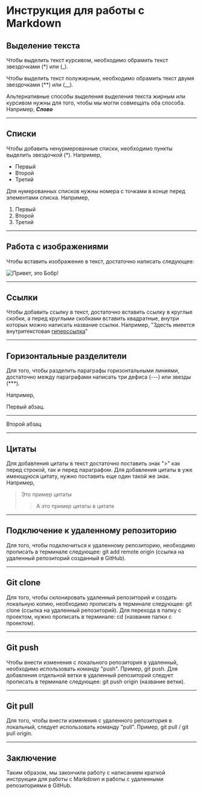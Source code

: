 # Инструкция для работы с Markdown

## Выделение текста
Чтобы выделить текст курсивом, необходимо обрамить текст звездочками (*) или (_).

Чтобы выделить текст полужирным, необходимо обрамить текст двумя звездочками (**) или (__).

Альтернативные способы выделения выделения текста жирным или курсивом нужны для того, чтобы мы могли совмещать оба способа. Например, *__Слово__*

***

## Списки
Чтобы добавить ненурмерованные списки, необходимо пункты выделить звездочкой (*). Например,
* Первый
* Второй
* Третий

Для нумерованных списков нужны номера с точками в конце перед элементами списка. Например,
1. Первый
2. Второй
3. Третий


***

## Работа с изображениями

Чтобы вставить изображение в текст, достаточно написать следующее: 

![Привет, это Бобр!](images.jpg)


***


## Ссылки
Чтобы добавить ссылку в текст, достаточно вставить ссылку в круглые скобки, а перед круглыми скобками вставить квадратные, внутри которых можно написать название ссылки. Например, "Здесть имеется внутритекстовая [гиперссылка](https://gb.ru/lessons/256997)" 

***

## Горизонтальные разделители
Для того, чтобы разделить параграфы горизонтальными линиями, достаточно между параграфами написать три дефиса (---) или звезды (***).

Например,

Первый абзац.
***
Второй абзац

***

## Цитаты

Для добавления цитаты в текст достаточно поставить знак ">" как перед строкой, так и перед параграфом. Для добавления цитаты в уже имеющуюся цитату, нужно поставить еще один такой же знак. Например,
>Это пример цитаты
>> А это пример цитаты в цитате

***

##  Подключение к удаленному репозиторию

Для того, чтобы подключиться к удаленному репозиторию, необходимо прописать в терминале следующее: git add remote origin (ссылка на удаленный репозиторий созданный в GitHub).

***

## Git clone 

Для того, чтобы склонировать удаленный репозиторий и создать локальную копию, необходимо прописать в терминале следующее: git clone (ссылка на удаленный репозиторий).
Для перехода в папку с проектом, нужно прописать в терминале: cd (название папки с проектом).

***

## Git push

Чтобы внести изменения с локального репозитория в удаленный, необходимо использовать команду "push". Пример, git push. Для добавления отдельной ветки в удаленный репозиторий следует прописать в терминале следующее: git push origin (название ветки).

***

## Git pull

Для того, чтобы внести изменения с удаленного репозитория в локальный, следует использовать команду "pull". Пример, git pull / git pull origin.

***

## Заключение
Таким образом, мы закончили работу с написанием краткой инструкции для работы с Markdown и работы с удаленными репозиториями в GitHub.
